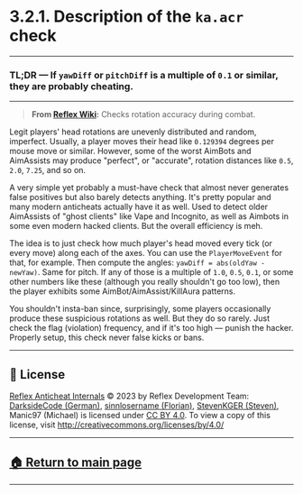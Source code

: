 # 3.2.1. Description of the `ka.acr` check

---
### TL;DR — If `yawDiff` or `pitchDiff` is a multiple of `0.1` or similar, they are probably cheating.
---




> **From [Reflex Wiki][reflex-wiki]:** Checks rotation accuracy during combat.



Legit players' head rotations are unevenly distributed and random, imperfect. Usually, a player moves their head like `0.129394` degrees per mouse move or similar. However, some of the worst AimBots and AimAssists may produce "perfect", or "accurate", rotation distances like `0.5`, `2.0`, `7.25`, and so on.

A very simple yet probably a must-have check that almost never generates false positives but also barely detects anything. It's pretty popular and many modern anticheats actually have it as well. Used to detect older AimAssists of "ghost clients" like Vape and Incognito, as well as Aimbots in some even modern hacked clients. But the overall efficiency is meh.

The idea is to just check how much player's head moved every tick (or every move) along each of the axes. You can use the `PlayerMoveEvent` for that, for example. Then compute the angles: `yawDiff = abs(oldYaw - newYaw)`. Same for pitch. If any of those is a multiple of `1.0`, `0.5`, `0.1`, or some other numbers like these (although you really shouldn't go too low), then the player exhibits some AimBot/AimAssist/KillAura patterns.

You shouldn't insta-ban since, surprisingly, some players occasionally produce these suspicious rotations as well. But they do so rarely. Just check the flag (violation) frequency, and if it's too high — punish the hacker. Properly setup, this check never false kicks or bans.




---

## 📄 License

[Reflex Anticheat Internals][reflex-anticheat-internals] © 2023 by Reflex Development Team: [DarksideCode (German)][dev-german], [sinnlosername (Florian)][dev-florian], [StevenKGER (Steven)][dev-steven], Manic97 (Michael) is licensed under [CC BY 4.0][license]. To view a copy of this license, visit http://creativecommons.org/licenses/by/4.0/

[license]: http://creativecommons.org/licenses/by/4.0

[reflex-anticheat-internals]: https://github.com/MeGysssTaa/reflex-anticheat-internals

[dev-german]: https://github.com/MeGysssTaa

[dev-florian]: https://github.com/sinnlosername

[dev-steven]: https://github.com/StevenKGER

---

## [🏠 Return to main page][reflex-anticheat-internals]

---





[reflex-wiki]: https://github.com/MeGysssTaa/ReflexIssueTracker/wiki



